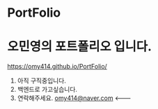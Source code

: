 # PortFolio

  오민영의 포트폴리오 입니다.
 =============================
 
 https://omy414.github.io/PortFolio/
  
  1. 아직 구직중입니다.
  2. 백엔드로 가고싶습니다.
  3. 연락해주세요. omy414@naver.com <---
